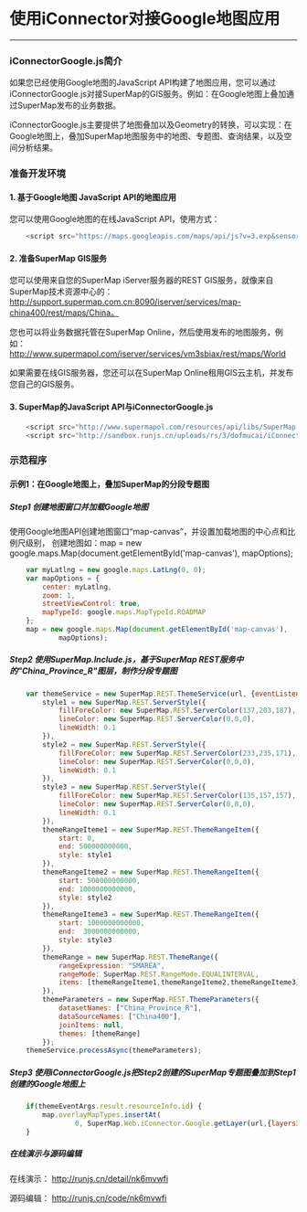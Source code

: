 # 使用iConnector对接Google地图应用
---
<!-- toc -->
### iConnectorGoogle.js简介

如果您已经使用Google地图的JavaScript API构建了地图应用，您可以通过iConnectorGoogle.js对接SuperMap的GIS服务。例如：在Google地图上叠加通过SuperMap发布的业务数据。

iConnectorGoogle.js主要提供了地图叠加以及Geometry的转换，可以实现：在Google地图上，叠加SuperMap地图服务中的地图、专题图、查询结果，以及空间分析结果。


### 准备开发环境

#### 1. 基于Google地图 JavaScript API的地图应用

您可以使用Google地图的在线JavaScript API，使用方式：

```JavaScript
	<script src="https://maps.googleapis.com/maps/api/js?v=3.exp&sensor=false"></script>
```

#### 2. 准备SuperMap GIS服务

您可以使用来自您的SuperMap iServer服务器的REST GIS服务，就像来自SuperMap技术资源中心的：http://support.supermap.com.cn:8090/iserver/services/map-china400/rest/maps/China。

您也可以将业务数据托管在SuperMap Online，然后使用发布的地图服务，例如：http://www.supermapol.com/iserver/services/vm3sbiax/rest/maps/World

如果需要在线GIS服务器，您还可以在SuperMap Online租用GIS云主机，并发布您自己的GIS服务。

#### 3. SuperMap的JavaScript API与iConnectorGoogle.js

```JavaScript
	<script src="http://www.supermapol.com/resources/api/libs/SuperMap.Include.js"></script>
	<script src="http://sandbox.runjs.cn/uploads/rs/3/dofmucai/iConnectorGoogle.js"></script>
```

### 示范程序

#### 示例1：在Google地图上，叠加SuperMap的分段专题图

##### Step1 创建地图窗口并加载Google地图

使用Google地图API创建地图窗口“map-canvas”，并设置加载地图的中心点和比例尺级别，
创建地图如：map = new google.maps.Map(document.getElementById('map-canvas'), mapOptions);


```JavaScript
	var myLatlng = new google.maps.LatLng(0, 0);
	var mapOptions = {
		center: myLatlng,
		zoom: 1,
		streetViewControl: true,
		mapTypeId: google.maps.MapTypeId.ROADMAP
	};
	map = new google.maps.Map(document.getElementById('map-canvas'),
			mapOptions);
```

##### Step2 使用SuperMap.Include.js，基于SuperMap REST服务中的"China_Province_R"图层，制作分段专题图

```JavaScript
	var themeService = new SuperMap.REST.ThemeService(url, {eventListeners:{"processCompleted": themeCompleted, "processFailed": themeFailed}}),
		style1 = new SuperMap.REST.ServerStyle({
			fillForeColor: new SuperMap.REST.ServerColor(137,203,187),
			lineColor: new SuperMap.REST.ServerColor(0,0,0),
			lineWidth: 0.1
		}),
		style2 = new SuperMap.REST.ServerStyle({
			fillForeColor: new SuperMap.REST.ServerColor(233,235,171),
			lineColor: new SuperMap.REST.ServerColor(0,0,0),
			lineWidth: 0.1
		}),
		style3 = new SuperMap.REST.ServerStyle({
			fillForeColor: new SuperMap.REST.ServerColor(135,157,157),
			lineColor: new SuperMap.REST.ServerColor(0,0,0),
			lineWidth: 0.1
		}),
		themeRangeIteme1 = new SuperMap.REST.ThemeRangeItem({
			start: 0,
			end: 500000000000,
			style: style1
		}),
		themeRangeIteme2 = new SuperMap.REST.ThemeRangeItem({
			start: 500000000000,
			end: 1000000000000,
			style: style2
		}),
		themeRangeIteme3 = new SuperMap.REST.ThemeRangeItem({
			start: 1000000000000,
			end:  3000000000000,
			style: style3
		}),
		themeRange = new SuperMap.REST.ThemeRange({
			rangeExpression: "SMAREA",
			rangeMode: SuperMap.REST.RangeMode.EQUALINTERVAL,
			items: [themeRangeIteme1,themeRangeIteme2,themeRangeIteme3]
		}),
		themeParameters = new SuperMap.REST.ThemeParameters({
			datasetNames: ["China_Province_R"],
			dataSourceNames: ["China400"],
			joinItems: null,
			themes: [themeRange]
		});
	themeService.processAsync(themeParameters);
```

##### Step3 使用iConnectorGoogle.js把Step2创建的SuperMap专题图叠加到Step1创建的Google地图上
		
```JavaScript
	if(themeEventArgs.result.resourceInfo.id) {
		map.overlayMapTypes.insertAt(
				0, SuperMap.Web.iConnector.Google.getLayer(url,{layersID:themeEventArgs.result.resourceInfo.id}));
	}
```

##### 在线演示与源码编辑

在线演示：
http://runjs.cn/detail/nk6mvwfi

源码编辑：
http://runjs.cn/code/nk6mvwfi


